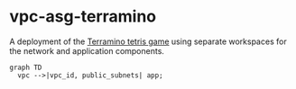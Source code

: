 # vpc-asg-terramino

A deployment of the [Terramino tetris game](https://github.com/hashicorp/learn-terramino) using separate workspaces for the network and application components.

```mermaid
graph TD
  vpc -->|vpc_id, public_subnets| app;
```

